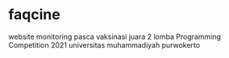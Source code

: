 # faqcine
website monitoring pasca vaksinasi
juara 2 lomba Programming Competition 2021 universitas muhammadiyah purwokerto

